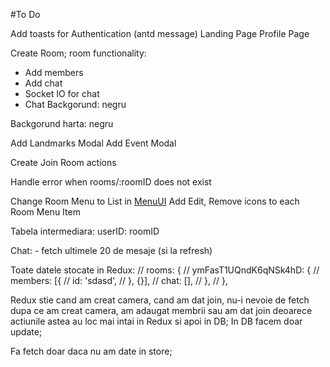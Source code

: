 #To Do

Add toasts for Authentication (antd message)
Landing Page
Profile Page

Create Room; room functionality:

- Add members
- Add chat
- Socket IO for chat
- Chat Backgorund: negru

Backgorund harta: negru

Add Landmarks Modal
Add Event Modal

Create Join Room actions

Handle error when rooms/:roomID does not exist

Change Room Menu to List in [MenuUI](./src/components/LayoutPage/MenuUI.js)
Add Edit, Remove icons to each Room Menu Item

Tabela intermediara: userID: roomID

Chat: - fetch ultimele 20 de mesaje (si la refresh)

Toate datele stocate in Redux: // rooms: { // ymFasT1UQndK6qNSk4hD: { // members: [{ // id: 'sdasd', // }, {}], // chat: [], // }, // },

Redux stie cand am creat camera, cand am dat join, nu-i nevoie de fetch dupa ce am creat camera, am adaugat membrii sau am dat join deoarece actiunile astea au loc mai intai in Redux si apoi in DB; In DB facem doar update;

Fa fetch doar daca nu am date in store;
